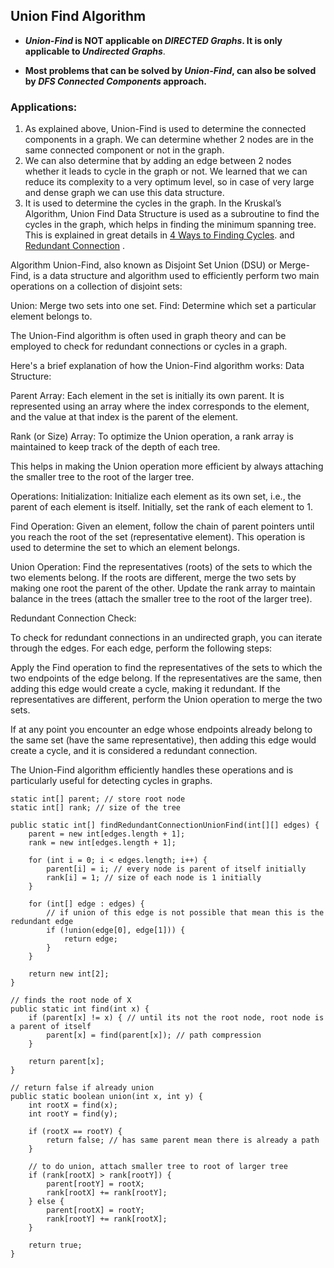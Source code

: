 
## Union Find Algorithm 

- **_Union-Find_ is NOT applicable on _DIRECTED Graphs_. It is only applicable to _Undirected Graphs_**.  
    
- **Most problems that can be solved by _Union-Find_, can also be solved by _DFS Connected Components_ approach.**

### Applications:

1) As explained above, Union-Find is used to determine the connected components in a graph. We can determine whether 2 nodes are in the same connected component or not in the graph. 
2) We can also determine that by adding an edge between 2 nodes whether it leads to cycle in the graph or not. We learned that we can reduce its complexity to a very optimum level, so in case of very large and dense graph we can use this data structure. 
3) It is used to determine the cycles in the graph. In the Kruskal’s Algorithm, Union Find Data Structure is used as a subroutine to find the cycles in the graph, which helps in finding the minimum spanning tree. This is explained in great details in [4 Ways to Finding Cycles](https://www.thealgorists.com/Algo/FindingCycles). and [Redundant Connection](https://www.thealgorists.com/Algo/UnionFind/RedundantConnection) .


Algorithm 
Union-Find, also known as Disjoint Set Union (DSU) or Merge-Find, is a data structure and algorithm used to efficiently perform two main operations on a collection of disjoint sets:

Union: Merge two sets into one set.
Find: Determine which set a particular element belongs to.

The Union-Find algorithm is often used in graph theory and can be employed to check for redundant connections or cycles in a graph.

Here's a brief explanation of how the Union-Find algorithm works:
Data Structure:

Parent Array: Each element in the set is initially its own parent. It is represented using an array where the index corresponds to the element, 
and the value at that index is the parent of the element.

Rank (or Size) Array: To optimize the Union operation, a rank array is maintained to keep track of the depth of each tree. 

This helps in making the Union operation more efficient by always attaching the smaller tree to the root of the larger tree.

Operations:
Initialization:
    Initialize each element as its own set, i.e., the parent of each element is itself.
    Initially, set the rank of each element to 1.

Find Operation:
Given an element, follow the chain of parent pointers until you reach the root of the set (representative element).
This operation is used to determine the set to which an element belongs.

Union Operation:
Find the representatives (roots) of the sets to which the two elements belong.
If the roots are different, merge the two sets by making one root the parent of the other.
Update the rank array to maintain balance in the trees (attach the smaller tree to the root of the larger tree).

Redundant Connection Check:

To check for redundant connections in an undirected graph, you can iterate through the edges. For each edge, perform the following steps:

Apply the Find operation to find the representatives of the sets to which the two endpoints of the edge belong.
If the representatives are the same, then adding this edge would create a cycle, making it redundant.
If the representatives are different, perform the Union operation to merge the two sets.

If at any point you encounter an edge whose endpoints already belong to the same set (have the same representative), then adding this edge would create a cycle, and it is considered a redundant connection.

The Union-Find algorithm efficiently handles these operations and is particularly useful for detecting cycles in graphs.

```
static int[] parent; // store root node  
static int[] rank; // size of the tree  
  
public static int[] findRedundantConnectionUnionFind(int[][] edges) {  
    parent = new int[edges.length + 1];  
    rank = new int[edges.length + 1];  
  
    for (int i = 0; i < edges.length; i++) {  
        parent[i] = i; // every node is parent of itself initially  
        rank[i] = 1; // size of each node is 1 initially  
    }  
  
    for (int[] edge : edges) {  
        // if union of this edge is not possible that mean this is the redundant edge  
        if (!union(edge[0], edge[1])) {  
            return edge;  
        }  
    }  
  
    return new int[2];  
}  
  
// finds the root node of X  
public static int find(int x) {  
    if (parent[x] != x) { // until its not the root node, root node is a parent of itself  
        parent[x] = find(parent[x]); // path compression  
    }  
  
    return parent[x];  
}  
  
// return false if already union  
public static boolean union(int x, int y) {  
    int rootX = find(x);  
    int rootY = find(y);  
  
    if (rootX == rootY) {  
        return false; // has same parent mean there is already a path  
    }  
  
    // to do union, attach smaller tree to root of larger tree  
    if (rank[rootX] > rank[rootY]) {  
        parent[rootY] = rootX;  
        rank[rootX] += rank[rootY];  
    } else {  
        parent[rootX] = rootY;  
        rank[rootY] += rank[rootX];  
    }  
  
    return true;  
}
```